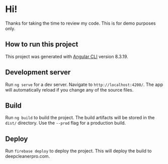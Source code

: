 # Hi!
Thanks for taking the time to review my code. This is for demo purposes only.

## How to run this project

This project was generated with [Angular CLI](https://github.com/angular/angular-cli) version 8.3.19.

## Development server

Run `ng serve` for a dev server. Navigate to `http://localhost:4200/`. The app will automatically reload if you change any of the source files.

## Build

Run `ng build` to build the project. The build artifacts will be stored in the `dist/` directory. Use the `--prod` flag for a production build.

## Deploy

Run `firebase deploy` to deploy the project. This will deploy the build to deepcleanerpro.com.
